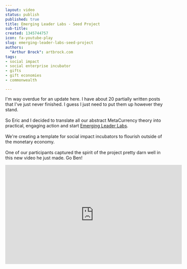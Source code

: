 ```yaml
---
layout: video
status: publish
published: true
title: Emerging Leader Labs - Seed Project
sub-title:
created: 1345744757
icon: fa-youtube-play
slug: emerging-leader-labs-seed-project
authors:
  "Arthur Brock": artbrock.com
tags:
- social impact
- social enterprise incubator
- gifts
- gift economies
- commonwealth

---
```

<p>I'm way overdue for an update here. I have about 20 partially written posts that I've just never finished. I guess I just need to put them up however they stand. <br />
<br />
So Eric and I decided to translate all our abstract MetaCurrency theory into practical, engaging action and start <a href="http://www.EmergingLeaderLabs.org">Emerging Leader Labs</a>.<br />
<br />
We're creating a template for social impact incubators to flourish outside of the monetary economy.<br />
<br />
One of our participants captured the spirit of the project pretty darn well in this new video he just made.&nbsp;Go Ben!<br />
</p>

<iframe allowfullscreen="allowfullscreen" frameborder="0" height="315" src="http://www.youtube.com/embed/v3aGoFw04HY" width="560"></iframe>
